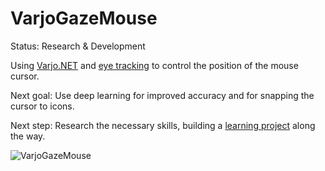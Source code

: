 # VarjoGazeMouse

Status: Research & Development

Using [Varjo.NET](https://github.com/FynnHollesen/Varjo.NET) and [eye tracking](https://developer.varjo.com/docs/get-started/eye-tracking-with-varjo-headset) to control the position of the  mouse cursor.

Next goal: Use deep learning for improved accuracy and for snapping the cursor to icons.

Next step: Research the necessary skills, building a [learning project](https://github.com/FynnHollesen/UdemyDeepLearningX) along the way.

![VarjoGazeMouse](https://github.com/FynnHollesen/VarjoGazeMouse/assets/136230507/0466fdc0-4446-4c39-8a3c-826cfd229bbc)
